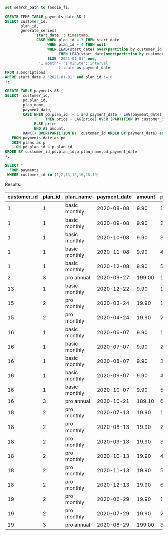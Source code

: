 ```sql
set search_path to foodie_fi;
	 
CREATE TEMP TABLE payments_date AS (
SELECT customer_id,
       plan_id,
       generate_series( 
              start_date :: timestamp,
              CASE WHEN plan_id = 3 THEN start_date
                   WHEN plan_id = 4 THEN null
                   WHEN LEAD(start_date) over(partition by customer_id order by start_date) IS NOT NULL 
                        THEN LEAD(start_date)over(partition by customer_id order by start_date)
                   ELSE '2021-01-01' end,
               '1 month'+ '1 minute'::interval
                        )::date as payment_date
FROM subscriptions 
WHERE start_date < '2021-01-01' and plan_id != 0
);

CREATE TABLE payments AS (	
SELECT  customer_id, 
        pd.plan_id,
        plan_name,
        payment_date,
        CASE WHEN pd.plan_id != 1 and payment_date - LAG(payment_date) OVER(PARTITION BY customer_id ORDER BY payment_date ) < 30 
                  THEN price - LAG(price) OVER (PARTITION BY customer_id ORDER BY payment_date)
             ELSE price
             END AS amount,
        RANK() OVER(PARTITION BY  customer_id ORDER BY payment_date) as payment_order
   FROM payments_date as pd
   JOIN plans as p
     ON pd.plan_id = p.plan_id
ORDER BY customer_id,pd.plan_id,p.plan_name,pd.payment_date
);

SELECT *
  FROM payments
 WHERE customer_id in (1,2,13,15,16,18,19)
```

Results:

| customer_id | plan_id | plan_name     | payment_date             | amount | payment_order |
| ----------- | ------- | ------------- | ------------------------ | ------ | ------------- |
| 1           | 1       | basic monthly | 2020-08-08  | 9.90   | 1             |
| 1           | 1       | basic monthly | 2020-09-08  | 9.90   | 2             |
| 1           | 1       | basic monthly | 2020-10-08  | 9.90   | 3             |
| 1           | 1       | basic monthly | 2020-11-08  | 9.90   | 4             |
| 1           | 1       | basic monthly | 2020-12-08  | 9.90   | 5             |
| 2           | 3       | pro annual    | 2020-09-27  | 199.00 | 1             |
| 13          | 1       | basic monthly | 2020-12-22  | 9.90   | 1             |
| 15          | 2       | pro monthly   | 2020-03-24  | 19.90  | 1             |
| 15          | 2       | pro monthly   | 2020-04-24  | 19.90  | 2             |
| 16          | 1       | basic monthly | 2020-06-07  | 9.90   | 1             |
| 16          | 1       | basic monthly | 2020-07-07  | 9.90   | 2             |
| 16          | 1       | basic monthly | 2020-08-07  | 9.90   | 3             |
| 16          | 1       | basic monthly | 2020-09-07  | 9.90   | 4             |
| 16          | 1       | basic monthly | 2020-10-07  | 9.90   | 5             |
| 16          | 3       | pro annual    | 2020-10-21  | 189.10 | 6             |
| 18          | 2       | pro monthly   | 2020-07-13  | 19.90  | 1             |
| 18          | 2       | pro monthly   | 2020-08-13  | 19.90  | 2             |
| 18          | 2       | pro monthly   | 2020-09-13  | 19.90  | 3             |
| 18          | 2       | pro monthly   | 2020-10-13  | 19.90  | 4             |
| 18          | 2       | pro monthly   | 2020-11-13  | 19.90  | 5             |
| 18          | 2       | pro monthly   | 2020-12-13  | 19.90  | 6             |
| 19          | 2       | pro monthly   | 2020-06-29  | 19.90  | 1             |
| 19          | 2       | pro monthly   | 2020-07-29  | 19.90  | 2             |
| 19          | 3       | pro annual    | 2020-08-29  | 199.00 | 3             |
